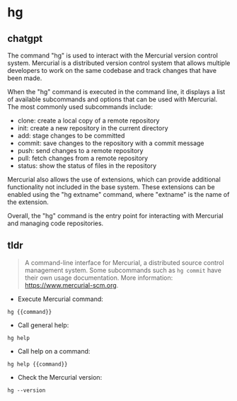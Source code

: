 # hg 
## chatgpt 
The command "hg" is used to interact with the Mercurial version control system. Mercurial is a distributed version control system that allows multiple developers to work on the same codebase and track changes that have been made. 

When the "hg" command is executed in the command line, it displays a list of available subcommands and options that can be used with Mercurial. The most commonly used subcommands include:

- clone: create a local copy of a remote repository
- init: create a new repository in the current directory
- add: stage changes to be committed
- commit: save changes to the repository with a commit message
- push: send changes to a remote repository
- pull: fetch changes from a remote repository
- status: show the status of files in the repository

Mercurial also allows the use of extensions, which can provide additional functionality not included in the base system. These extensions can be enabled using the "hg extname" command, where "extname" is the name of the extension.

Overall, the "hg" command is the entry point for interacting with Mercurial and managing code repositories. 

## tldr 
 
> A command-line interface for Mercurial, a distributed source control management system.
> Some subcommands such as `hg commit` have their own usage documentation.
> More information: <https://www.mercurial-scm.org>.

- Execute Mercurial command:

`hg {{command}}`

- Call general help:

`hg help`

- Call help on a command:

`hg help {{command}}`

- Check the Mercurial version:

`hg --version`
